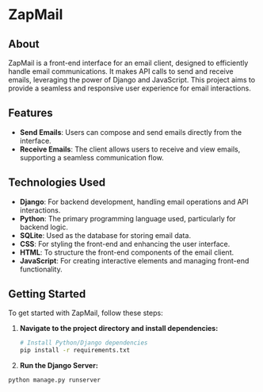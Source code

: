 # ZapMail

## About

ZapMail is a front-end interface for an email client, designed to efficiently handle email communications. It makes API calls to send and receive emails, leveraging the power of Django and JavaScript. This project aims to provide a seamless and responsive user experience for email interactions.

## Features

- **Send Emails**: Users can compose and send emails directly from the interface.
- **Receive Emails**: The client allows users to receive and view emails, supporting a seamless communication flow.

## Technologies Used

- **Django**: For backend development, handling email operations and API interactions.
- **Python**: The primary programming language used, particularly for backend logic.
- **SQLite**: Used as the database for storing email data.
- **CSS**: For styling the front-end and enhancing the user interface.
- **HTML**: To structure the front-end components of the email client.
- **JavaScript**: For creating interactive elements and managing front-end functionality.

## Getting Started

To get started with ZapMail, follow these steps:

1. **Navigate to the project directory and install dependencies:**

   ```bash
   # Install Python/Django dependencies
   pip install -r requirements.txt

2. **Run the Django Server:**
  ```bash
  python manage.py runserver
